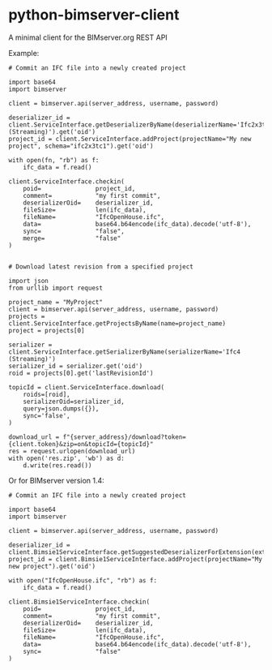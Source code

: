 # python-bimserver-client
A minimal client for the BIMserver.org REST API

Example:

    # Commit an IFC file into a newly created project
    
    import base64
    import bimserver
        
    client = bimserver.api(server_address, username, password)

    deserializer_id = client.ServiceInterface.getDeserializerByName(deserializerName='Ifc2x3tc1 (Streaming)').get('oid')
    project_id = client.ServiceInterface.addProject(projectName="My new project", schema="ifc2x3tc1").get('oid')

    with open(fn, "rb") as f:
        ifc_data = f.read()
        
    client.ServiceInterface.checkin(
        poid=               project_id,
        comment=            "my first commit",
        deserializerOid=    deserializer_id,
        fileSize=           len(ifc_data),
        fileName=           "IfcOpenHouse.ifc",
        data=               base64.b64encode(ifc_data).decode('utf-8'),
        sync=               "false",
        merge=              "false"
    )
    
    
    # Download latest revision from a specified project

    import json
    from urllib import request
    
    project_name = "MyProject"
    client = bimserver.api(server_address, username, password)
    projects = client.ServiceInterface.getProjectsByName(name=project_name)
    project = projects[0]
    
    serializer = client.ServiceInterface.getSerializerByName(serializerName='Ifc4 (Streaming)')
    serializer_id = serializer.get('oid')
    roid = projects[0].get('lastRevisionId')
    
    topicId = client.ServiceInterface.download(
        roids=[roid],
        serializerOid=serializer_id,
        query=json.dumps({}),
        sync='false',
    )
    
    download_url = f"{server_address}/download?token={client.token}&zip=on&topicId={topicId}"
    res = request.urlopen(download_url)
    with open('res.zip', 'wb') as d:
        d.write(res.read())
    
Or for BIMserver version 1.4:

    # Commit an IFC file into a newly created project
    
    import base64
    import bimserver
    
    client = bimserver.api(server_address, username, password)
    
    deserializer_id = client.Bimsie1ServiceInterface.getSuggestedDeserializerForExtension(extension="ifc").get('oid')
    project_id = client.Bimsie1ServiceInterface.addProject(projectName="My new project").get('oid')
    
    with open("IfcOpenHouse.ifc", "rb") as f:
        ifc_data = f.read()
        
    client.Bimsie1ServiceInterface.checkin(
        poid=               project_id,
        comment=            "my first commit",
        deserializerOid=    deserializer_id,
        fileSize=           len(ifc_data),
        fileName=           "IfcOpenHouse.ifc",
        data=               base64.b64encode(ifc_data).decode('utf-8'),
        sync=               "false"
    )
